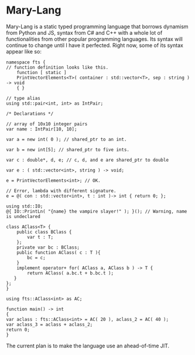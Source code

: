 # Mary-Lang
Mary-Lang is a static typed programming language that borrows dynamism from Python and JS, syntax from C# and C++ with a whole lot of functionalities from other popular programming languages. Its syntax will continue to change until I have it perfected. Right now, some of its syntax appear like so:

    namespace fts {
    // function definition looks like this.
        function [ static ] 
        PrintVectorElements<T>( container : std::vector<T>, sep : string ) -> void
        { }

    // type alias
    using std::pair<int, int> as IntPair;

    /* Declarations */

    // array of 10x10 integer pairs
    var name : IntPair[10, 10];

    var a = new int( 0 ); // shared_ptr to an int.

    var b = new int[5]; // shared_ptr to five ints.

    var c : double*, d, e; // c, d, and e are shared_ptr to double

    var e : ( std::vector<int>, string ) -> void;

    e = PrintVectorElements<int>; // OK.

    // Error, lambda with different signature. 
    e = @( con : std::vector<int>, t : int )-> int { return 0; };

    using std::IO;
    @{ IO::PrintLn( "{name} the vampire slayer!" ); }(); // Warning, name is undeclared

    class AClass<T> {
        public class BClass {
            var t : T;
        };
        private var bc : BClass;
        public function AClass( c : T ){
            bc = c;
        }
        implement operator+ for( AClass a, AClass b ) -> T {
            return AClass( a.bc.t + b.bc.t );
       }
    };
    }

    using fts::AClass<int> as AC;

    function main() -> int 
    {
    var aclass : fts::AClass<int> = AC( 20 ), aclass_2 = AC( 40 );
    var aclass_3 = aclass + aclass_2;
    return 0;
    }

The current plan is to make the language use an ahead-of-time JIT.
